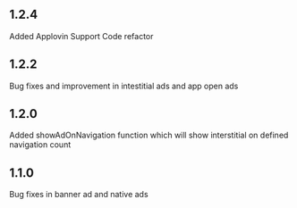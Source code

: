 ## 1.2.4
Added Applovin Support
Code refactor

## 1.2.2
Bug fixes and improvement in intestitial ads and app open ads

## 1.2.0
Added showAdOnNavigation function which will show interstitial on defined navigation count

## 1.1.0
Bug fixes in banner ad and native ads

